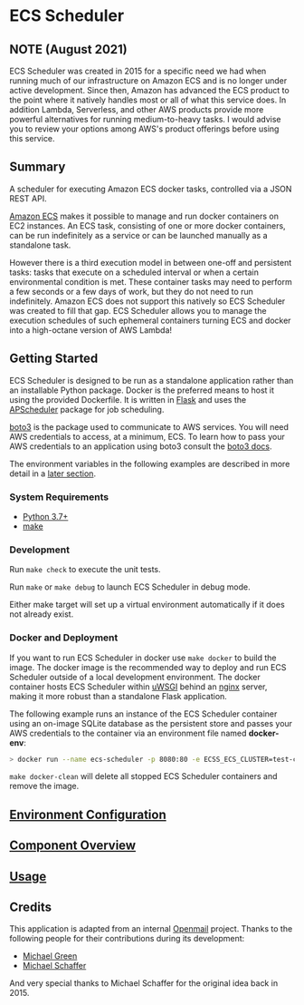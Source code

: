 # ECS Scheduler

## NOTE (August 2021)

ECS Scheduler was created in 2015 for a specific need we had when running much of our infrastructure on Amazon ECS and is no longer under active development. Since then, Amazon has advanced the ECS product to the point where it natively handles most or all of what this service does. In addition Lambda, Serverless, and other AWS products provide more powerful alternatives for running medium-to-heavy tasks. I would advise you to review your options among AWS's product offerings before using this service.

## Summary

A scheduler for executing Amazon ECS docker tasks, controlled via a JSON REST API.

[Amazon ECS](http://docs.aws.amazon.com/AmazonECS/latest/developerguide/Welcome.html) makes it possible to manage and run docker containers on EC2 instances. An ECS task, consisting of one or more docker containers, can be run indefinitely as a service or can be launched manually as a standalone task.

However there is a third execution model in between one-off and persistent tasks: tasks that execute on a scheduled interval or when a certain environmental condition is met. These container tasks may need to perform a few seconds or a few days of work, but they do not need to run indefinitely. Amazon ECS does not support this natively so ECS Scheduler was created to fill that gap. ECS Scheduler allows you to manage the execution schedules of such ephemeral containers turning ECS and docker into a high-octane version of AWS Lambda!

## Getting Started

ECS Scheduler is designed to be run as a standalone application rather than an installable Python package. Docker is the preferred means to host it using the provided Dockerfile. It is written in [Flask](https://flask.palletsprojects.com/) and uses the [APScheduler](https://apscheduler.readthedocs.io/en/latest/) package for job scheduling.

[boto3](https://github.com/boto/boto3) is the package used to communicate to AWS services. You will need AWS credentials to access, at a minimum, ECS. To learn how to pass your AWS credentials to an application using boto3 consult the [boto3 docs](https://boto3.amazonaws.com/v1/documentation/api/latest/index.html).

The environment variables in the following examples are described in more detail in a [later section](#environment-configuration).

### System Requirements

- [Python 3.7+](https://www.python.org)
- [make](https://www.gnu.org/software/make/)

### Development

Run `make check` to execute the unit tests.

Run `make` or `make debug` to launch ECS Scheduler in debug mode.

Either make target will set up a virtual environment automatically if it does not already exist.

### Docker and Deployment

If you want to run ECS Scheduler in docker use `make docker` to build the image. The docker image is the recommended way to deploy and run ECS Scheduler outside of a local development environment. The docker container hosts ECS Scheduler within [uWSGI](https://uwsgi-docs.readthedocs.io/en/latest/) behind an [nginx](http://nginx.org) server, making it more robust than a standalone Flask application.

The following example runs an instance of the ECS Scheduler container using an on-image SQLite database as the persistent store and passes your AWS credentials to the container via an environment file named **docker-env**:

```sh
> docker run --name ecs-scheduler -p 8080:80 -e ECSS_ECS_CLUSTER=test-cluster -e ECSS_SQLITE_FILE=/var/opt/ecss/ecs-scheduler.db --env-file ~/.aws/docker-env -d ecs-scheduler
```

`make docker-clean` will delete all stopped ECS Scheduler containers and remove the image.

## [Environment Configuration](doc/ENVIRONMENT.md)

## [Component Overview](doc/COMPONENTS.md)

## [Usage](doc/USAGE.md)

## Credits

This application is adapted from an internal [Openmail](https://github.com/Openmail) project. Thanks to the following people for their contributions during its development:

- [Michael Green](https://github.com/mgreen)
- [Michael Schaffer](https://github.com/mtschaffer)

And very special thanks to Michael Schaffer for the original idea back in 2015.
